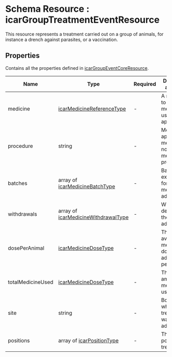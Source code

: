 # Schema Resource : icarGroupTreatmentEventResource

This resource represents a treatment carried out on a group of animals, for instance a drench against parasites, or a vaccination.

## Properties

Contains all the properties defined in [icarGroupEventCoreResource](../resources/icarGroupEventCoreResource.md).

| Name | Type | Required | Description and notes |
| --- | --- | --- | --- |
| medicine | [icarMedicineReferenceType](../types/icarMedicineReferenceType.md) | - | A reference to the medicine used (where applicable). |
| procedure | string | - | Medicine application method or a non-medicine procedure. |
| batches | array of [icarMedicineBatchType](../types/icarMedicineBatchType.md) | - | Batches and expiry details for the medicine administered. |
| withdrawals | array of [icarMedicineWithdrawalType](../types/icarMedicineWithdrawalType.md) | - | Withholding details for the treatment administered. |
| dosePerAnimal | [icarMedicineDoseType](../types/icarMedicineDoseType.md) | - | The actual or average medicine dose administered per animal. |
| totalMedicineUsed | [icarMedicineDoseType](../types/icarMedicineDoseType.md) | - | The total amount of medicine used. |
| site | string | - | Body site where the treatment was administered. |
| positions | array of [icarPositionType](../types/icarPositionType.md) | - | The body positions treated. |
